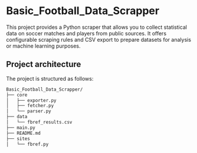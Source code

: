 # Basic_Football_Data_Scrapper

This project provides a Python scraper that allows you to collect statistical data on soccer matches and players from public sources. It offers configurable scraping rules and CSV export to prepare datasets for analysis or machine learning purposes. 

## Project architecture

The project is structured as follows:

```bash
Basic_Football_Data_Scrapper/
├── core
│   ├── exporter.py
│   ├── fetcher.py
│   └── parser.py
├── data
│   └── fbref_results.csv
├── main.py
├── README.md
├── sites
│   └── fbref.py
```       
